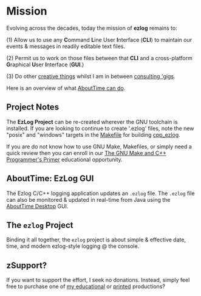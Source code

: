 
# Mission
Evolving across the decades, today the mission of **ezlog** remains to:

(1) Allow us to use any **C**ommand **L**ine User **I**nterface (**CLI**) to maintain our events & messages in readily editable text files.

(2) Permit us to work on those files between that **CLI** and a cross-platform **G**raphical **U**ser **I**nterface (**GUI**.)

(3) Do other [creative things](http://soft9000.com) whilst I am in between [consulting 'gigs](https://linkedin.com/in/nagyspace).

Here is an overview of what [AboutTime can do](https://www.youtube.com/watch?v=ohJfGX-EjoU).


## Project Notes
The **EzLog Project** can be re-created wherever the GNU toolchain is installed. If you are looking to continue to create '.ezlog' files, note the new "posix" and "windows" targets in the [Makefile](cpp_ezlog/Makefile) for building [cpp_ezlog](cpp_ezlog/ezcon.cpp). 

If you are do not know how to use GNU Make, Makefiles, or simply need a quick review then you can enroll in our [The GNU Make and C++ Programmer's Primer](https://www.udemy.com/course/the-gnu-tool-primer/?referralCode=E858B2C2AC9CD872A100) educational opportunity.

## AboutTime: EzLog GUI
The Ezlog C/C++ logging application updates an `.ezlog` file. The `.ezlog` file can also be monitored & updated in real-time from Java using the [AboutTime Desktop](https://github.com/soft9000/AboutTime/tree/master/AboutTimeDesktop) GUI.

## The `ezlog` Project
Binding it all together, the `ezlog` project is about simple &amp; effective date, time, and modern ezlog-style logging @ the console.

## zSupport?
If you want to support the effort, I seek no donations. Instead, simply feel free to purchase one of [my educational](https://www.udemy.com/user/randallnagy2/) or [printed](https://www.amazon.com/Randall-Nagy/e/B08ZJLH1VN?ref=sr_ntt_srch_lnk_1&qid=1660050704&sr=8-1) productions?

